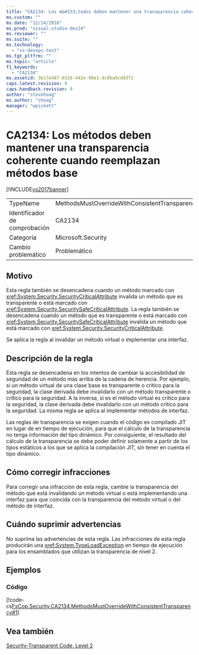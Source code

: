 ```yaml
---
title: "CA2134: Los m&#233;todos deben mantener una transparencia coherente cuando reemplazan m&#233;todos base | Microsoft Docs"
ms.custom: ""
ms.date: "12/14/2016"
ms.prod: "visual-studio-dev14"
ms.reviewer: ""
ms.suite: ""
ms.technology: 
  - "vs-devops-test"
ms.tgt_pltfrm: ""
ms.topic: "article"
f1_keywords: 
  - "CA2134"
ms.assetid: 3b17e487-0326-442e-90e1-dc0ba9cdd3f2
caps.latest.revision: 9
caps.handback.revision: 9
author: "stevehoag"
ms.author: "shoag"
manager: "wpickett"
---
```

# CA2134: Los m&#233;todos deben mantener una transparencia coherente cuando reemplazan m&#233;todos base
[!INCLUDE[vs2017banner](../code-quality/includes/vs2017banner.md)]

|||  
|-|-|  
|TypeName|MethodsMustOverrideWithConsistentTransparency|  
|Identificador de comprobación|CA2134|  
|Categoría|Microsoft.Security|  
|Cambio problemático|Problemático|  
  
## Motivo  
 Esta regla también se desencadena cuando un método marcado con <xref:System.Security.SecurityCriticalAttribute> invalida un método que es transparente o está marcado con <xref:System.Security.SecuritySafeCriticalAttribute>.  La regla también se desencadena cuando un método que es transparente o está marcado con <xref:System.Security.SecuritySafeCriticalAttribute> invalida un método que está marcado con <xref:System.Security.SecurityCriticalAttribute>.  
  
 Se aplica la regla al invalidar un método virtual o implementar una interfaz.  
  
## Descripción de la regla  
 Esta regla se desencadena en los intentos de cambiar la accesibilidad de seguridad de un método más arriba de la cadena de herencia.  Por ejemplo, si un método virtual de una clase base es transparente o crítico para la seguridad, la clase derivada debe invalidarlo con un método transparente o crítico para la seguridad.  A la inversa, si es el método virtual es crítico para la seguridad, la clase derivada debe invalidarlo con un método crítico para la seguridad.  La misma regla se aplica al implementar métodos de interfaz.  
  
 Las reglas de transparencia se exigen cuando el código es compilado JIT en lugar de en tiempo de ejecución, para que el cálculo de la transparencia no tenga información del tipo dinámico.  Por consiguiente, el resultado del cálculo de la transparencia se debe poder definir solamente a partir de los tipos estáticos a los que se aplica la compilación JIT, sin tener en cuenta el tipo dinámico.  
  
## Cómo corregir infracciones  
 Para corregir una infracción de esta regla, cambie la transparencia del método que está invalidando un método virtual o está implementando una interfaz para que coincida con la transparencia del método virtual o del método de interfaz.  
  
## Cuándo suprimir advertencias  
 No suprima las advertencias de esta regla.  Las infracciones de esta regla producirán una <xref:System.TypeLoadException> en tiempo de ejecución para los ensamblados que utilizan la transparencia de nivel 2.  
  
## Ejemplos  
  
### Código  
 [!code-cs[FxCop.Security.CA2134.MethodsMustOverrideWithConsistentTransparency#1](../code-quality/codesnippet/CSharp/ca2134-methods-must-keep-consistent-transparency-when-overriding-base-methods_1.cs)]  
  
## Vea también  
 [Security\-Transparent Code, Level 2](../Topic/Security-Transparent%20Code,%20Level%202.md)